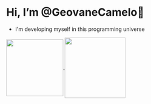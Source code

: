  # Hi, I’m @GeovaneCamelo👋
 - I'm developing myself in this programming universe

<a href="https://github.com/Tyonh/github-readme-stats">
  <img height=150 align="center" src="https://github-readme-stats.vercel.app/api?username=Tyonh&theme=dark" />
</a>
<a href="https://github.com/Tyonh/convoychat">
  <img height=160 align="center" src="https://github-readme-stats.vercel.app/api/top-langs?username=Tyonh&layout=compact&langs_count=8&card_width=300&theme=dark" />
</a>
<!---
Tyonh/Tyonh is a ✨ special ✨ repository because its `README.md` (this file) appears on your GitHub profile.
You can click the Preview link to take a look at your changes.
--->
